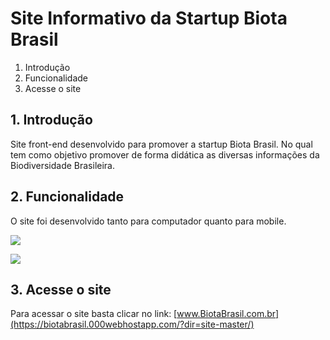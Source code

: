 # Site Informativo da Startup Biota Brasil

1. Introdução
2. Funcionalidade
3. Acesse o site

## 1. Introdução

Site front-end desenvolvido para promover a startup Biota Brasil. No qual tem como objetivo promover de forma didática as diversas informações da Biodiversidade Brasileira.


## 2. Funcionalidade

O site foi desenvolvido tanto para computador quanto para mobile.

![](https://pbs.twimg.com/media/EGo83KnXkAEZBW7?format=jpg&name=large)

![](https://pbs.twimg.com/media/EGo8pQGWwAIou3S?format=png&name=small)

## 3. Acesse o site

Para acessar o site basta clicar no link: [www.BiotaBrasil.com.br](https://biotabrasil.000webhostapp.com/?dir=site-master/)
